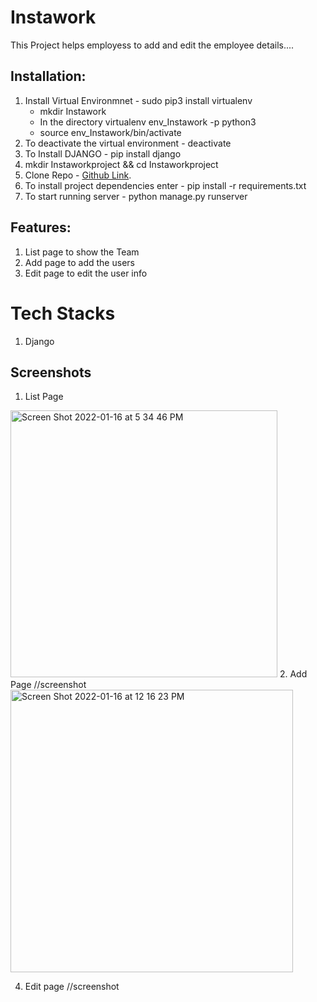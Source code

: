 # Instawork

This Project helps employess to add and edit the employee details....

## Installation:
1. Install Virtual Environmnet - sudo pip3 install virtualenv
    - mkdir Instawork
    - In the directory virtualenv env_Instawork -p python3 
    - source env_Instawork/bin/activate
2. To deactivate the virtual environment  - deactivate
3. To Install DJANGO -  pip install django
4. mkdir Instaworkproject && cd Instaworkproject
5. Clone Repo -  [Github Link](https://github.com/naveen4yalla/Instawork).
6. To install project dependencies enter  - pip install -r requirements.txt
7. To start running server - python manage.py runserver

## Features:
1) List page to show the Team
2) Add page to add the users 
3) Edit page to edit the user info 


# Tech Stacks
1.  Django

##  Screenshots
1. List Page 
<img width="427" alt="Screen Shot 2022-01-16 at 5 34 46 PM" src="https://user-images.githubusercontent.com/45757384/149688034-6e5b16da-467b-4aff-9270-c3311deaeb5a.png">
2. Add Page //screenshot
<img width="452" alt="Screen Shot 2022-01-16 at 12 16 23 PM" src="https://user-images.githubusercontent.com/45757384/149688243-6329a896-039b-4587-83e6-cd52797e3055.png">

4. Edit page //screenshot
